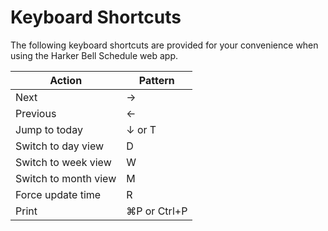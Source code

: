 # Keyboard Shortcuts

The following keyboard shortcuts are provided for your convenience when using the Harker Bell Schedule web app.

Action | Pattern
------ | -------
Next | &rarr;
Previous | &larr;
Jump to today | &darr; or T
Switch to day view | D
Switch to week view | W
Switch to month view | M
Force update time | R
Print | &#8984;P or Ctrl+P